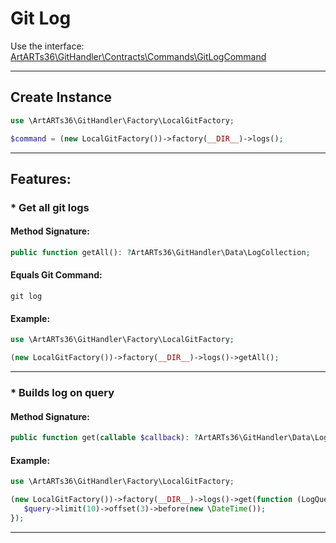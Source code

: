 # Git Log

Use the interface: [ArtARTs36\GitHandler\Contracts\Commands\GitLogCommand](../src/Contracts/Commands/GitLogCommand.php)

---

## Create Instance

```php
use \ArtARTs36\GitHandler\Factory\LocalGitFactory;

$command = (new LocalGitFactory())->factory(__DIR__)->logs();
```

---

## Features:

### * Get all git logs

#### Method Signature:



```php
public function getAll(): ?ArtARTs36\GitHandler\Data\LogCollection;
```

#### Equals Git Command:

`git log`

#### Example:

```php
use \ArtARTs36\GitHandler\Factory\LocalGitFactory;

(new LocalGitFactory())->factory(__DIR__)->logs()->getAll();
```

---
### * Builds log on query

#### Method Signature:

```php
public function get(callable $callback): ?ArtARTs36\GitHandler\Data\LogCollection;
```

#### Example:

```php
use \ArtARTs36\GitHandler\Factory\LocalGitFactory;

(new LocalGitFactory())->factory(__DIR__)->logs()->get(function (LogQuery $query) {
   $query->limit(10)->offset(3)->before(new \DateTime());        
});
```

---
